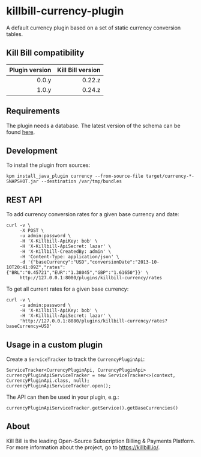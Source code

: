 # killbill-currency-plugin

A default currency plugin based on a set of static currency conversion tables.

## Kill Bill compatibility

| Plugin version | Kill Bill version |
|---------------:|------------------:|
|          0.0.y |            0.22.z |
|          1.0.y |            0.24.z |

## Requirements

The plugin needs a database. The latest version of the schema can be found [here](https://github.com/killbill/killbill-currency-plugin/blob/master/src/main/resources/ddl.sql).

## Development

To install the plugin from sources:

```
kpm install_java_plugin currency --from-source-file target/currency-*-SNAPSHOT.jar --destination /var/tmp/bundles
```

## REST API

To add currency conversion rates for a given base currency and date:

```
curl -v \
     -X POST \
     -u admin:password \
     -H 'X-Killbill-ApiKey: bob' \
     -H 'X-Killbill-ApiSecret: lazar' \
     -H 'X-Killbill-CreatedBy: admin' \
     -H 'Content-Type: application/json' \
     -d '{"baseCurrency":"USD","conversionDate":"2013-10-10T20:41:09Z","rates":{"BRL":"0.45721","EUR":"1.38045","GBP":"1.61650"}}' \
     http://127.0.0.1:8080/plugins/killbill-currency/rates
```

To get all current rates for a given base currency:

```
curl -v \
     -u admin:password \
     -H 'X-Killbill-ApiKey: bob' \
     -H 'X-Killbill-ApiSecret: lazar' \
     'http://127.0.0.1:8080/plugins/killbill-currency/rates?baseCurrency=USD'
```

## Usage in a custom plugin

Create a `ServiceTracker` to track the `CurrencyPluginApi`:

```
ServiceTracker<CurrencyPluginApi, CurrencyPluginApi> currencyPluginApiServiceTracker = new ServiceTracker<>(context, CurrencyPluginApi.class, null);
currencyPluginApiServiceTracker.open();
```

The API can then be used in your plugin, e.g.:

```
currencyPluginApiServiceTracker.getService().getBaseCurrencies()
```

## About

Kill Bill is the leading Open-Source Subscription Billing & Payments Platform. For more information about the project, go to https://killbill.io/.
